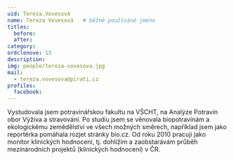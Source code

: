 ```yaml
---
uid: Tereza.Vovesová
name: Tereza Vovesová  	# běžně používáné jméno
titles:
  before: 
  after: 
category:
ordclenove: 13
description: 
img: people/tereza-vovesova.jpg 
mail:
  - tereza.vovesova@pirati.cz
profiles: 
  facebook:
---
```


Vystudovala jsem potravinářskou fakultu na VŠCHT, na Analýze Potravin obor Výživa a stravování. Po studiu jsem se věnovala biopotravinám a ekologickému zemědělství ve všech možných směrech, například jsem jako reportérka pomáhala rozjet stránky bio.cz. Od roku 2010 pracuji jako monitor klinických hodnocení, tj. dohlížím a zaobstarávám průběh mezinárodních projektů (klinických hodnocení) v ČR. 
